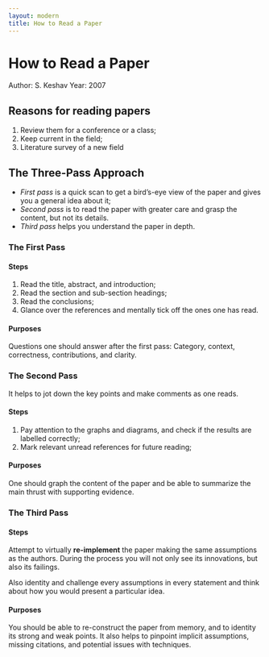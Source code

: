 ```yaml
---
layout: modern
title: How to Read a Paper
---
```


# How to Read a Paper

Author: S. Keshav
Year: 2007

## Reasons for reading papers

1. Review them for a conference or a class;
2. Keep current in the field;
3. Literature survey of a new field

## The Three-Pass Approach

* *First pass* is a quick scan to get a bird’s-eye view of the paper and gives you a general idea about it;
* *Second pass* is to read the paper with greater care and grasp the content, but not its details.
* *Third pass* helps you understand the paper in depth.

### The First Pass

#### Steps

1. Read the title, abstract, and introduction;
2. Read the section and sub-section headings;
3. Read the conclusions;
4. Glance over the references and mentally tick off the ones one has read.

#### Purposes

Questions one should answer after the first pass: Category, context, correctness, contributions, and clarity.

### The Second Pass

It helps to jot down the key points and make comments as one reads.

#### Steps

1. Pay attention to the graphs and diagrams, and check if the results are labelled correctly;
2. Mark relevant unread references for future reading;

#### Purposes

One should graph the content of the paper and be able to summarize the main thrust with supporting evidence.

### The Third Pass

#### Steps

Attempt to virtually **re-implement** the paper making the same assumptions as the authors. During the process you will not only see its innovations, but also its failings.

Also identity and challenge every assumptions in every statement and think about how you would present a particular idea.

#### Purposes

You should be able to re-construct the paper from memory, and to identity its strong and weak points. It also helps to pinpoint implicit assumptions, missing citations, and potential issues with techniques.
